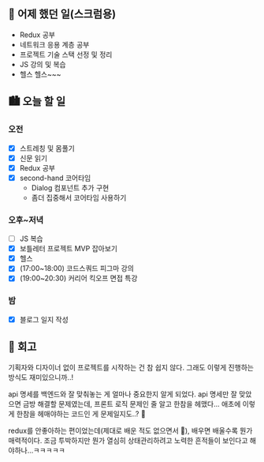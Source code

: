 ## 🌃 어제 했던 일(스크럼용)

- Redux 공부
- 네트워크 응용 계층 공부
- 프로젝트 기술 스택 선정 및 정리
- JS 강의 및 복습
- 헬스 헬스~~~

## 🏙️ 오늘 할 일

### 오전

- [x] 스트레칭 및 몸풀기
- [x] 신문 읽기
- [x] Redux 공부
- [x] second-hand 코어타임
  - Dialog 컴포넌트 추가 구현
  - 좀더 집중해서 코어타임 사용하기

### 오후~저녁

- [ ] JS 복습
- [x] 보틀레터 프로젝트 MVP 잡아보기
- [x] 헬스
- [x] (17:00~18:00) 코드스쿼드 피그마 강의
- [x] (19:00~20:30) 커리어 킥오프 면접 특강

### 밤

- [x] 블로그 일지 작성

## 🌆 회고

기획자와 디자이너 없이 프로젝트를 시작하는 건 참 쉽지 않다. 그래도 이렇게 진행하는 방식도 재미있으니까..!

api 명세를 백엔드와 잘 맞춰놓는 게 얼마나 중요한지 알게 되었다. api 명세만 잘 맞았으면 금방 해결할 문제였는데, 프론트 로직 문제인 줄 알고 한참을 헤맸다...
애초에 이렇게 한참을 헤매야하는 코드인 게 문제일지도..? 🥲

redux를 안좋아하는 편이었는데(제대로 배운 적도 없으면서 🤪), 배우면 배울수록 뭔가 매력적이다. 조금 투박하지만 뭔가 열심히 상태관리하려고 노력한 흔적들이 보인다고
해야하나...ㅋㅋㅋㅋㅋ